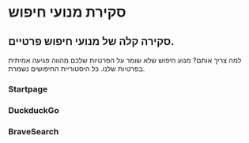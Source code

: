 # סקירת מנועי חיפוש

## סקירה קלה של מנועי חיפוש פרטיים.
למה צריך אותם? מנוע חיפוש שלא שומר על הפרטיות שלכם מהווה פגיעה אמיתית בפרטיות שלנו. כל היסטוריית החיפושים נשמרת. 

### Startpage

### DuckduckGo

### BraveSearch
